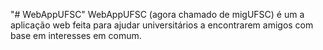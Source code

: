 "# WebAppUFSC" 
WebAppUFSC (agora chamado de migUFSC) é um a aplicação web feita para ajudar universitários a encontrarem amigos com base em interesses em comum.
